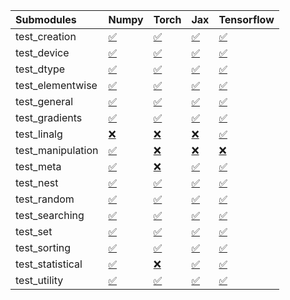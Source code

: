 | Submodules        | Numpy                                                                                                                           | Torch                                                                                                                           | Jax                                                                                                                             | Tensorflow                                                                                                                      |
|:------------------|:--------------------------------------------------------------------------------------------------------------------------------|:--------------------------------------------------------------------------------------------------------------------------------|:--------------------------------------------------------------------------------------------------------------------------------|:--------------------------------------------------------------------------------------------------------------------------------|
| test_creation     | <a href="https://github.com/unifyai/ivy/runs/7819763158?check_suite_focus=true" rel="noopener noreferrer" target="_blank">✅</a> | <a href="https://github.com/unifyai/ivy/runs/7819763867?check_suite_focus=true" rel="noopener noreferrer" target="_blank">✅</a> | <a href="https://github.com/unifyai/ivy/runs/7819764477?check_suite_focus=true" rel="noopener noreferrer" target="_blank">✅</a> | <a href="https://github.com/unifyai/ivy/runs/7819765117?check_suite_focus=true" rel="noopener noreferrer" target="_blank">✅</a> |
| test_device       | <a href="https://github.com/unifyai/ivy/runs/7819763189?check_suite_focus=true" rel="noopener noreferrer" target="_blank">✅</a> | <a href="https://github.com/unifyai/ivy/runs/7819763912?check_suite_focus=true" rel="noopener noreferrer" target="_blank">✅</a> | <a href="https://github.com/unifyai/ivy/runs/7819764512?check_suite_focus=true" rel="noopener noreferrer" target="_blank">✅</a> | <a href="https://github.com/unifyai/ivy/runs/7819765144?check_suite_focus=true" rel="noopener noreferrer" target="_blank">✅</a> |
| test_dtype        | <a href="https://github.com/unifyai/ivy/runs/7819763223?check_suite_focus=true" rel="noopener noreferrer" target="_blank">✅</a> | <a href="https://github.com/unifyai/ivy/runs/7819763947?check_suite_focus=true" rel="noopener noreferrer" target="_blank">✅</a> | <a href="https://github.com/unifyai/ivy/runs/7819764563?check_suite_focus=true" rel="noopener noreferrer" target="_blank">✅</a> | <a href="https://github.com/unifyai/ivy/runs/7819765171?check_suite_focus=true" rel="noopener noreferrer" target="_blank">✅</a> |
| test_elementwise  | <a href="https://github.com/unifyai/ivy/runs/7819763249?check_suite_focus=true" rel="noopener noreferrer" target="_blank">✅</a> | <a href="https://github.com/unifyai/ivy/runs/7819763971?check_suite_focus=true" rel="noopener noreferrer" target="_blank">✅</a> | <a href="https://github.com/unifyai/ivy/runs/7819764601?check_suite_focus=true" rel="noopener noreferrer" target="_blank">✅</a> | <a href="https://github.com/unifyai/ivy/runs/7819765195?check_suite_focus=true" rel="noopener noreferrer" target="_blank">✅</a> |
| test_general      | <a href="https://github.com/unifyai/ivy/runs/7819763281?check_suite_focus=true" rel="noopener noreferrer" target="_blank">✅</a> | <a href="https://github.com/unifyai/ivy/runs/7819763998?check_suite_focus=true" rel="noopener noreferrer" target="_blank">✅</a> | <a href="https://github.com/unifyai/ivy/runs/7819764659?check_suite_focus=true" rel="noopener noreferrer" target="_blank">✅</a> | <a href="https://github.com/unifyai/ivy/runs/7819765226?check_suite_focus=true" rel="noopener noreferrer" target="_blank">✅</a> |
| test_gradients    | <a href="https://github.com/unifyai/ivy/runs/7819763320?check_suite_focus=true" rel="noopener noreferrer" target="_blank">✅</a> | <a href="https://github.com/unifyai/ivy/runs/7819764025?check_suite_focus=true" rel="noopener noreferrer" target="_blank">✅</a> | <a href="https://github.com/unifyai/ivy/runs/7819764704?check_suite_focus=true" rel="noopener noreferrer" target="_blank">✅</a> | <a href="https://github.com/unifyai/ivy/runs/7819765255?check_suite_focus=true" rel="noopener noreferrer" target="_blank">✅</a> |
| test_linalg       | <a href="https://github.com/unifyai/ivy/runs/7819763362?check_suite_focus=true" rel="noopener noreferrer" target="_blank">❌</a> | <a href="https://github.com/unifyai/ivy/runs/7819764047?check_suite_focus=true" rel="noopener noreferrer" target="_blank">❌</a> | <a href="https://github.com/unifyai/ivy/runs/7819764739?check_suite_focus=true" rel="noopener noreferrer" target="_blank">❌</a> | <a href="https://github.com/unifyai/ivy/runs/7819765279?check_suite_focus=true" rel="noopener noreferrer" target="_blank">✅</a> |
| test_manipulation | <a href="https://github.com/unifyai/ivy/runs/7819763405?check_suite_focus=true" rel="noopener noreferrer" target="_blank">✅</a> | <a href="https://github.com/unifyai/ivy/runs/7819764080?check_suite_focus=true" rel="noopener noreferrer" target="_blank">❌</a> | <a href="https://github.com/unifyai/ivy/runs/7819764767?check_suite_focus=true" rel="noopener noreferrer" target="_blank">❌</a> | <a href="https://github.com/unifyai/ivy/runs/7819765299?check_suite_focus=true" rel="noopener noreferrer" target="_blank">❌</a> |
| test_meta         | <a href="https://github.com/unifyai/ivy/runs/7819763436?check_suite_focus=true" rel="noopener noreferrer" target="_blank">✅</a> | <a href="https://github.com/unifyai/ivy/runs/7819764114?check_suite_focus=true" rel="noopener noreferrer" target="_blank">❌</a> | <a href="https://github.com/unifyai/ivy/runs/7819764813?check_suite_focus=true" rel="noopener noreferrer" target="_blank">✅</a> | <a href="https://github.com/unifyai/ivy/runs/7819765332?check_suite_focus=true" rel="noopener noreferrer" target="_blank">✅</a> |
| test_nest         | <a href="https://github.com/unifyai/ivy/runs/7819763480?check_suite_focus=true" rel="noopener noreferrer" target="_blank">✅</a> | <a href="https://github.com/unifyai/ivy/runs/7819764164?check_suite_focus=true" rel="noopener noreferrer" target="_blank">✅</a> | <a href="https://github.com/unifyai/ivy/runs/7819764849?check_suite_focus=true" rel="noopener noreferrer" target="_blank">✅</a> | <a href="https://github.com/unifyai/ivy/runs/7819765372?check_suite_focus=true" rel="noopener noreferrer" target="_blank">✅</a> |
| test_random       | <a href="https://github.com/unifyai/ivy/runs/7819763525?check_suite_focus=true" rel="noopener noreferrer" target="_blank">✅</a> | <a href="https://github.com/unifyai/ivy/runs/7819764196?check_suite_focus=true" rel="noopener noreferrer" target="_blank">✅</a> | <a href="https://github.com/unifyai/ivy/runs/7819764910?check_suite_focus=true" rel="noopener noreferrer" target="_blank">✅</a> | <a href="https://github.com/unifyai/ivy/runs/7819765406?check_suite_focus=true" rel="noopener noreferrer" target="_blank">✅</a> |
| test_searching    | <a href="https://github.com/unifyai/ivy/runs/7819763584?check_suite_focus=true" rel="noopener noreferrer" target="_blank">✅</a> | <a href="https://github.com/unifyai/ivy/runs/7819764242?check_suite_focus=true" rel="noopener noreferrer" target="_blank">✅</a> | <a href="https://github.com/unifyai/ivy/runs/7819764953?check_suite_focus=true" rel="noopener noreferrer" target="_blank">✅</a> | <a href="https://github.com/unifyai/ivy/runs/7819765440?check_suite_focus=true" rel="noopener noreferrer" target="_blank">✅</a> |
| test_set          | <a href="https://github.com/unifyai/ivy/runs/7819763632?check_suite_focus=true" rel="noopener noreferrer" target="_blank">✅</a> | <a href="https://github.com/unifyai/ivy/runs/7819764295?check_suite_focus=true" rel="noopener noreferrer" target="_blank">✅</a> | <a href="https://github.com/unifyai/ivy/runs/7819764982?check_suite_focus=true" rel="noopener noreferrer" target="_blank">✅</a> | <a href="https://github.com/unifyai/ivy/runs/7819765466?check_suite_focus=true" rel="noopener noreferrer" target="_blank">✅</a> |
| test_sorting      | <a href="https://github.com/unifyai/ivy/runs/7819763686?check_suite_focus=true" rel="noopener noreferrer" target="_blank">✅</a> | <a href="https://github.com/unifyai/ivy/runs/7819764334?check_suite_focus=true" rel="noopener noreferrer" target="_blank">✅</a> | <a href="https://github.com/unifyai/ivy/runs/7819765013?check_suite_focus=true" rel="noopener noreferrer" target="_blank">✅</a> | <a href="https://github.com/unifyai/ivy/runs/7819765490?check_suite_focus=true" rel="noopener noreferrer" target="_blank">✅</a> |
| test_statistical  | <a href="https://github.com/unifyai/ivy/runs/7819763756?check_suite_focus=true" rel="noopener noreferrer" target="_blank">✅</a> | <a href="https://github.com/unifyai/ivy/runs/7819764384?check_suite_focus=true" rel="noopener noreferrer" target="_blank">❌</a> | <a href="https://github.com/unifyai/ivy/runs/7819765052?check_suite_focus=true" rel="noopener noreferrer" target="_blank">✅</a> | <a href="https://github.com/unifyai/ivy/runs/7819765524?check_suite_focus=true" rel="noopener noreferrer" target="_blank">✅</a> |
| test_utility      | <a href="https://github.com/unifyai/ivy/runs/7819763808?check_suite_focus=true" rel="noopener noreferrer" target="_blank">✅</a> | <a href="https://github.com/unifyai/ivy/runs/7819764421?check_suite_focus=true" rel="noopener noreferrer" target="_blank">✅</a> | <a href="https://github.com/unifyai/ivy/runs/7819765080?check_suite_focus=true" rel="noopener noreferrer" target="_blank">✅</a> | <a href="https://github.com/unifyai/ivy/runs/7819765545?check_suite_focus=true" rel="noopener noreferrer" target="_blank">✅</a> |